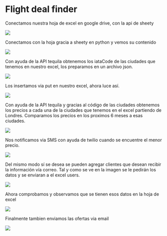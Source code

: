 # Flight deal finder

Conectamos nuestra hoja de excel en google drive, con la api de sheety

![](img/img0.JPG)

Conectamos con la hoja gracia a sheety en python y vemos su contenido

![](img/img1.JPG)

Con ayuda de la API tequila obtenemos los iataCode de las ciudades que tenemos en nuestro excel, los preparamos en un archivo json.

![](img/img2.JPG)

Los insertamos via put en nuestro excel, ahora luce así. 

![](img/img3.JPG)

Con ayuda de la API tequila y gracias al código de las ciudades obtenemos los precios a cada una de la ciudades que tenemos en el excel partiendo de Londres. Comparamos los precios en los proximos 6 meses a esas ciudades.

![](img/img4.JPG)

Nos notificamos via SMS con ayuda de twilio cuando se encuentre el menor precio.

![](img/im5.jpeg)

Del mismo modo sí se desea se pueden agregar clientes que desean recibir la información vía correo. Tal y como se ve en la imagen se le pedirán los datos y se enviaran a el excel users.

![](img/im5.jpeg)

Ahora comprobamos y observamos que se tienen esos datos en la hoja de excel

![](img/img6.JPG)

Finalmente tambien enviamos las ofertas via email

![](img/img7.JPG)
